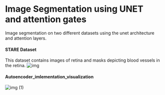 # Image Segmentation using UNET and attention gates
Image segmentation on two different datasets using the unet architecture and attention layers.
#### STARE Dataset
This dataset contains images of retina and masks depicting blood vessels in the retina.
![img](https://github.com/user-attachments/assets/639232e9-a66b-437a-805a-a185aad940df)


#### Autoencoder_imlementation_visualization
![img (1)](https://github.com/user-attachments/assets/e02ff001-d86a-46a6-8f72-2740695f3c72)
